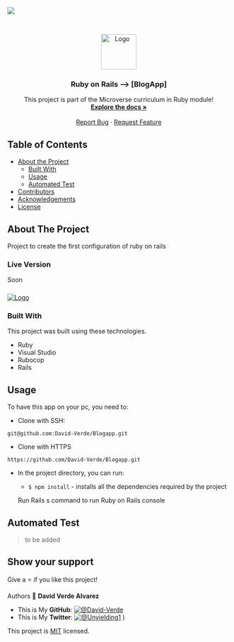 ![](https://img.shields.io/badge/Microverse-blueviolet)

<br />
<p align="center">
  <a href="https://github.com/David-Verde/Blogapp">
    <img src="/src/logo-david-nuevo-2021.png" alt="Logo" width="80" height="80">
  </a>

  <h3 align="center">Ruby on Rails --> [BlogApp]</h3>

  <p align="center">
    This project is part of the Microverse curriculum in Ruby module!
    <br />
    <a href="https://github.com/David-Verde/Blogapp"><strong>Explore the docs »</strong></a>
    <br />
    <br />
    <a href="https://github.com/David-Verde/Blogapp/issues">Report Bug</a>
    ·
    <a href="https://github.com/David-Verde/Blogapp/issues">Request Feature</a>
  </p>
</p>

<!-- TABLE OF CONTENTS -->
## Table of Contents

* [About the Project](#about-the-project)
  * [Built With](#built-with)
  * [Usage](#usage)
  * [Automated Test](#automated-test)
* [Contributors](#contributors)
* [Acknowledgements](#acknowledgements)
* [License](#license)

<!-- ABOUT THE PROJECT -->
## About The Project
Project to create the first configuration of ruby on rails

### Live Version
Soon

###
 <a href="https://github.com/David-Verde/Blogapp">
    <img src="/Hellorails/app/assets/logo-david-nuevo-2021.png" alt="Logo">
  </a>

### Built With
This project was built using these technologies.
* Ruby
* Visual Studio
* Rubocop
* Rails


<!-- INSTALLATION -->
## Usage

To have this app on your pc, you need to:

  - Clone with SSH:
  ```
git@github.com:David-Verde/Blogapp.git
  ```
  - Clone with HTTPS
  ```
https://github.com/David-Verde/Blogapp.git
  ```

* In the project directory, you can run:

  - `$ npm install` - installs all the dependencies required by the project

  Run Rails s command to run Ruby on Rails console

## Automated Test
 > to be added



## Show your support

Give a :star: if you like this project!




Authors
👤 **David Verde Alvarez**
- This is My **GitHub**: [![@David-Verde](https://img.shields.io/github/followers/omarramoun?label=David&style=social)](https://github.com/David-Verde)
- This is My **Twitter**: [![@Unyielding1](https://img.shields.io/twitter/follow/omarramoun?label=David16&style=social)](https://twitter.com/UnyieldingOne)
)



This project is [MIT](https://github.com/David-Verde/opp-school-library-app-/blob/associations/LICENSE) licensed.

